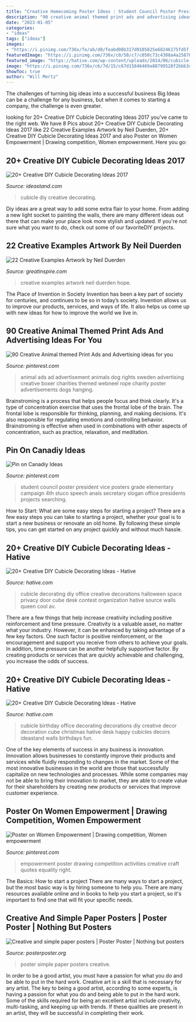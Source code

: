 ```yaml
---
title: "Creative Homecoming Poster Ideas : Student Council Poster President Vice Posters Grade Elementary Campaign 4th Stuco Speech Anaís Secretary Slogan Office Presidents Projects Searching"
description: "90 creative animal themed print ads and advertising ideas for you"
date: "2023-01-05"
categories:
- "ideas"
tags: ["ideas"]
images:
- "https://i.pinimg.com/736x/fe/ab/d0/feabd08b317d9105825e68246175fd5f--hanging-rope-boxer-dogs.jpg"
featuredImage: "https://i.pinimg.com/736x/c0/50/c7/c050c73c4308a4a258784a00d373baf8--school-campaign-posters-student-council-posters.jpg"
featured_image: "https://hative.com/wp-content/uploads/2014/06/cubicle-decorating-ideas/20-office-cubicle-decorating-ideas.jpg"
image: "https://i.pinimg.com/736x/c6/7d/15/c67d15846469a88799528f2bbb3c06a4.jpg"
ShowToc: true
author: "Will Mertz"
---
```



The challenges of turning big ideas into a successful business
Big Ideas can be a challenge for any business, but when it comes to starting a company, the challenge is even greater.

	

		
looking for 20+ Creative DIY Cubicle Decorating Ideas 2017 you've came to the right web. We have 8 Pics about 20+ Creative DIY Cubicle Decorating Ideas 2017 like 22 Creative Examples Artwork by Neil Duerden, 20+ Creative DIY Cubicle Decorating Ideas 2017 and also Poster on Women Empowerment | Drawing competition, Women empowerment. Here you go:
		
    
## 20+ Creative DIY Cubicle Decorating Ideas 2017

<img loading=lazy src="https://ideastand.com/wp-content/uploads/2014/06/cubicle-decorating-ideas/4-cubicle-decorating-ideas.jpg" onerror="this.onerror=null;this.src='https://tse3.mm.bing.net/th?id=OIP.VHOx8lixeW7JpfU3SP7vlgHaJ4&amp;pid=15.1';" alt="20+ Creative DIY Cubicle Decorating Ideas 2017">

_Source: ideastand.com_

>cubicle diy creative decorating. 

	

Diy ideas are a great way to add some extra flair to your home. From adding a new light socket to painting the walls, there are many different ideas out there that can make your place look more stylish and updated. If you're not sure what you want to do, check out some of our favoriteDIY projects.

    
## 22 Creative Examples Artwork By Neil Duerden

<img loading=lazy src="https://greatinspire.com/wp-content/uploads/2013/04/22-creative-art-work-3.jpg" onerror="this.onerror=null;this.src='https://tse1.mm.bing.net/th?id=OIP.a_mcIlXlIiwr3jOt7vXVYgHaKA&amp;pid=15.1';" alt="22 Creative Examples Artwork by Neil Duerden">

_Source: greatinspire.com_

>creative examples artwork neil duerden hope. 

	

The Place of Invention in Society
Invention has been a key part of society for centuries, and continues to be so in today’s society. Invention allows us to improve our products, services, and ways of life. It also helps us come up with new ideas for how to improve the world we live in.

    
## 90 Creative Animal Themed Print Ads And Advertising Ideas For You

<img loading=lazy src="https://i.pinimg.com/736x/fe/ab/d0/feabd08b317d9105825e68246175fd5f--hanging-rope-boxer-dogs.jpg" onerror="this.onerror=null;this.src='https://tse2.mm.bing.net/th?id=OIP.85p5GCuOOzNUELrjmhqg8QHaKd&amp;pid=15.1';" alt="90 Creative Animal themed Print Ads and Advertising ideas for you">

_Source: pinterest.com_

>animal ads ad advertisement animals dog rights sweden advertising creative boxer charities themed webneel rope charity poster advertisements dogs hanging. 

	

Brainstroming is a process that helps people focus and think clearly. It's a type of concentration exercise that uses the frontal lobe of the brain. The frontal lobe is responsible for thinking, planning, and making decisions. It's also responsible for regulating emotions and controlling behavior. Brainstroming is effective when used in combinations with other aspects of concentration, such as practice, relaxation, and meditation.

    
## Pin On Canadiy Ideas

<img loading=lazy src="https://i.pinimg.com/736x/c0/50/c7/c050c73c4308a4a258784a00d373baf8--school-campaign-posters-student-council-posters.jpg" onerror="this.onerror=null;this.src='https://tse1.mm.bing.net/th?id=OIP.MOC5O-4z9gFoHH8pRXlWVQHaJ3&amp;pid=15.1';" alt="Pin on Canadiy Ideas">

_Source: pinterest.com_

>student council poster president vice posters grade elementary campaign 4th stuco speech anaís secretary slogan office presidents projects searching. 

	

How to Start: What are some easy steps for starting a project?
There are a few easy steps you can take to starting a project, whether your goal is to start a new business or renovate an old home. By following these simple tips, you can get started on any project quickly and without much hassle.

    
## 20+ Creative DIY Cubicle Decorating Ideas - Hative

<img loading=lazy src="https://hative.com/wp-content/uploads/2014/06/cubicle-decorating-ideas/20-office-cubicle-decorating-ideas.jpg" onerror="this.onerror=null;this.src='https://tse2.mm.bing.net/th?id=OIP.EKOs4CpKpLtYMsyDkY9fvgHaHa&amp;pid=15.1';" alt="20+ Creative DIY Cubicle Decorating Ideas - Hative">

_Source: hative.com_

>cubicle decorating diy office creative decorations halloween space privacy door cube desk contest organization hative source walls queen cool av. 

	

There are a few things that help increase creativity including positive reinforcement and time pressure.
Creativity is a valuable asset, no matter what your industry. However, it can be enhanced by taking advantage of a few key factors. One such factor is positive reinforcement, or the encouragement and support you receive from others to achieve your goals. In addition, time pressure can be another helpfully supportive factor. By creating products or services that are quickly achievable and challenging, you increase the odds of success.

    
## 20+ Creative DIY Cubicle Decorating Ideas - Hative

<img loading=lazy src="https://hative.com/wp-content/uploads/2014/06/cubicle-decorating-ideas/14-office-cubicle-decorating-ideas.jpg" onerror="this.onerror=null;this.src='https://tse2.mm.bing.net/th?id=OIP.dUqfod3d79Gb1u8tJGB9AgHaJ4&amp;pid=15.1';" alt="20+ Creative DIY Cubicle Decorating Ideas - Hative">

_Source: hative.com_

>cubicle birthday office decorating decorations diy creative decor decoration cube christmas hative desk happy cubicles decors ideastand walls birthdays fun. 

	

One of the key elements of success in any business is innovation. Innovation allows businesses to constantly improve their products and services while fluidly responding to changes in the market. Some of the most innovative businesses in the world are those that successfully capitalize on new technologies and processes. While some companies may not be able to bring their innovation to market, they are able to create value for their shareholders by creating new products or services that improve customer experience.

    
## Poster On Women Empowerment | Drawing Competition, Women Empowerment

<img loading=lazy src="https://i.pinimg.com/736x/c6/7d/15/c67d15846469a88799528f2bbb3c06a4.jpg" onerror="this.onerror=null;this.src='https://tse4.mm.bing.net/th?id=OIP.f8sakYx8TSNatqftPn5bGwHaJ3&amp;pid=15.1';" alt="Poster on Women Empowerment | Drawing competition, Women empowerment">

_Source: pinterest.com_

>empowerment poster drawing competition activities creative craft quotes equality right. 

	

The Basics: How to start a project
There are many ways to start a project, but the most basic way is by hiring someone to help you. There are many resources available online and in books to help you start a project, so it's important to find one that will fit your specific needs.

    
## Creative And Simple Paper Posters | Poster Poster | Nothing But Posters

<img loading=lazy src="http://www.posterposter.org/wp-content/uploads/2014/06/poster-paper2.jpg" onerror="this.onerror=null;this.src='https://tse2.mm.bing.net/th?id=OIP.z_7sL6NjGZu3x95NkNJhBQHaKX&amp;pid=15.1';" alt="Creative and simple paper posters | Poster Poster | Nothing but posters">

_Source: posterposter.org_

>poster simple paper posters creative. 

	

In order to be a good artist, you must have a passion for what you do and be able to put in the hard work.
Creative art is a skill that is necessary for any artist. The key to being a good artist, according to some experts, is having a passion for what you do and being able to put in the hard work. Some of the skills required for being an excellent artist include creativity, multi-tasking, and keeping up with trends. If these qualities are present in an artist, they will be successful in completing their work.

